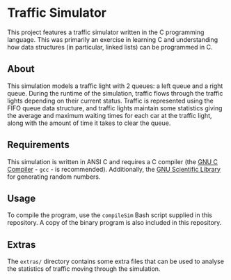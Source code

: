 # Traffic Simulator

This project features a traffic simulator written in the C programming
language. This was primarily an exercise in learning C and understanding how
data structures (in particular, linked lists) can be programmed in C.

## About

This simulation models a traffic light with 2 queues: a left queue and a right
queue. During the runtime of the simulation, traffic flows through the traffic
lights depending on their current status. Traffic is represented using the FIFO
queue data structure, and traffic lights maintain some statistics giving the
average and maximum waiting times for each car at the traffic light, along with
the amount of time it takes to clear the queue.

## Requirements

This simulation is written in ANSI C and requires a C compiler (the [GNU C
Compiler](https://gcc.gnu.org/) - `gcc` - is recommended). Additionally, the
[GNU Scientific Library](https://www.gnu.org/software/gsl/) for generating
random numbers.

## Usage

To compile the program, use the `compileSim` Bash script supplied in this
repository. A copy of the binary program is also included in this repository.

## Extras

The `extras/` directory contains some extra files that can be used to analyse
the statistics of traffic moving through the simulation.
